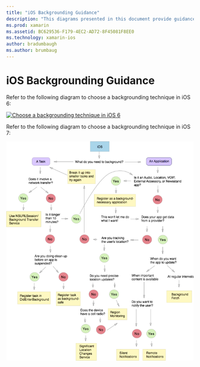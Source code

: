 ```yaml
---
title: "iOS Backgrounding Guidance"
description: "This diagrams presented in this document provide guidance about which of iOS's many backgrounding options should be chosen for a specific need."
ms.prod: xamarin
ms.assetid: BC629536-F179-4EC2-AD72-8F45081F8EE0
ms.technology: xamarin-ios
author: bradumbaugh
ms.author: brumbaug
---
```


# iOS Backgrounding Guidance

Refer to the following diagram to choose a backgrounding technique in iOS 6:

 [![](ios-backgrounding-guidance-images/image10.png "Choose a backgrounding technique in iOS 6")](ios-backgrounding-guidance-images/image10.png#lightbox)

Refer to the following diagram to choose a backgrounding technique in iOS 7:

 [![](ios-backgrounding-guidance-images/image10b.png "Choose a backgrounding technique in iOS 7")](ios-backgrounding-guidance-images/image10b.png#lightbox)

